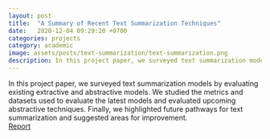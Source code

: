 ```yaml
---
layout: post
title:  "A Summary of Recent Text Summarization Techniques"
date:   2020-12-04 09:29:20 +0700
categories: projects
category: academic
image: assets/posts/text-summarization/text-summarization.png
description: In this project paper, we surveyed text summarization models by evaluating existing extractive and abstractive models. We studied the metrics and datasets used to evaluate the latest models and evaluated upcoming abstractive techniques. Finally, we highlighted future pathways for text summarization and suggested areas for improvement
---
```

In this project paper, we surveyed text summarization models by evaluating existing extractive and abstractive models. We studied the metrics and datasets used to evaluate the latest models and evaluated upcoming abstractive techniques. Finally, we highlighted future pathways for text summarization and suggested areas for improvement. \
[Report](https://drive.google.com/file/d/1ayX-OSNrvvJsNsnVA_16JzFIVmI0NnoB/view)